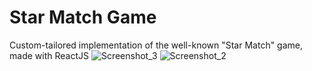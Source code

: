 # Star Match Game
Custom-tailored implementation of the well-known "Star Match" game, made with ReactJS
![Screenshot_3](https://user-images.githubusercontent.com/18511720/121924807-eba71d00-cd44-11eb-8676-fbe43d8e8b64.png)
![Screenshot_2](https://user-images.githubusercontent.com/18511720/121924817-ecd84a00-cd44-11eb-9b26-3cb166388176.png)
